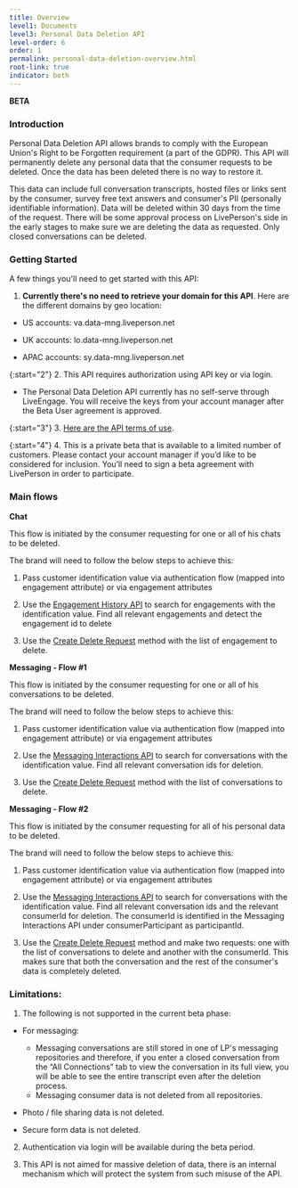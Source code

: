 ```yaml
---
title: Overview
level1: Documents
level3: Personal Data Deletion API
level-order: 6
order: 1
permalink: personal-data-deletion-overview.html
root-link: true
indicator: both
---
```


**BETA**

### Introduction

Personal Data Deletion API allows brands to comply with the European Union's Right to be Forgotten requirement (a part of the GDPR). This API will permanently delete any personal data that the consumer requests to be deleted. Once the data has been deleted there is no way to restore it.

This data can include full conversation transcripts, hosted files or links sent by the consumer, survey free text answers and consumer's PII (personally identifiable information). Data will be deleted within 30 days from the time of the request. There will be some approval process on LivePerson's side in the early stages to make sure we are deleting the data as requested.
Only closed conversations can be deleted.

### Getting Started

A few things you'll need to get started with this API:

1. **Currently there's no need to retrieve your domain for this API**. Here are the different domains by geo location:

* US accounts: va.data-mng.liveperson.net

* UK accounts: lo.data-mng.liveperson.net

* APAC accounts: sy.data-mng.liveperson.net

{:start="2"}
2. This API requires authorization using API key or via login.
*  The Personal Data Deletion API currently has no self-serve through LiveEngage. You will receive the keys from your account manager after the Beta User agreement is approved.

{:start="3"}
3. [Here are the API terms of use](https://www.liveperson.com/policies/apitou).

{:start="4"}
4. This is a private beta that is available to a limited number of customers. Please contact your account manager if you’d like to be considered for inclusion. You’ll need to sign a beta agreement with LivePerson in order to participate.

### Main flows

**Chat**

This flow is initiated by the consumer requesting for one or all of his chats to be deleted.

The brand will need to follow the below steps to achieve this:

1. Pass customer identification value via authentication flow (mapped into engagement attribute) or via engagement attributes

2. Use the [Engagement History API](https://developers.liveperson.com/data-engagement-history-overview.html) to search for engagements with the identification value. Find all relevant engagements and detect the engagement id to delete

3. Use the [Create Delete Request](personal-data-deletion-delete-request.html) method with the list of engagement to delete.

**Messaging - Flow #1**

This flow is initiated by the consumer requesting for one or all of his conversations to be deleted.

The brand will need to follow the below steps to achieve this:

1. Pass customer identification value via authentication flow (mapped into engagement attribute) or via engagement attributes

2. Use the [Messaging Interactions API](https://developers.liveperson.com/data-messaging-interactions-overview.html) to search for conversations with the identification value. Find all relevant conversation ids for deletion.

3. Use the [Create Delete Request](personal-data-deletion-delete-request.html) method with the list of conversations to delete.

**Messaging - Flow #2**

This flow is initiated by the consumer requesting for all of his personal data to be deleted.

The brand will need to follow the below steps to achieve this:

1. Pass customer identification value via authentication flow (mapped into engagement attribute) or via engagement attributes

2. Use the [Messaging Interactions API](https://developers.liveperson.com/data-messaging-interactions-overview.html) to search for conversations with the identification value. Find all relevant conversation ids and the relevant consumerId for deletion. The consumerId is identified in the Messaging Interactions API under consumerParticipant as participantId.

3. Use the [Create Delete Request](personal-data-deletion-delete-request.html) method and make two requests: one with the list of conversations to delete and another with the consumerId. This makes sure that both the conversation and the rest of the consumer's data is completely deleted.


### Limitations:

1. The following is not supported in the current beta phase:

 * For messaging:
    - Messaging conversations are still stored in one of LP's messaging repositories and therefore, if you enter a closed conversation from the “All Connections” tab to view the conversation in its full view, you will be able to see the entire transcript even after the deletion process.
    - Messaging consumer data is not deleted from all repositories.

 * Photo / file sharing data is not deleted.
 
 * Secure form data is not deleted.
 
2. Authentication via login will be available during the beta period.

3. This API is not aimed for massive deletion of data, there is an internal mechanism which will protect the system from such misuse of the API.

